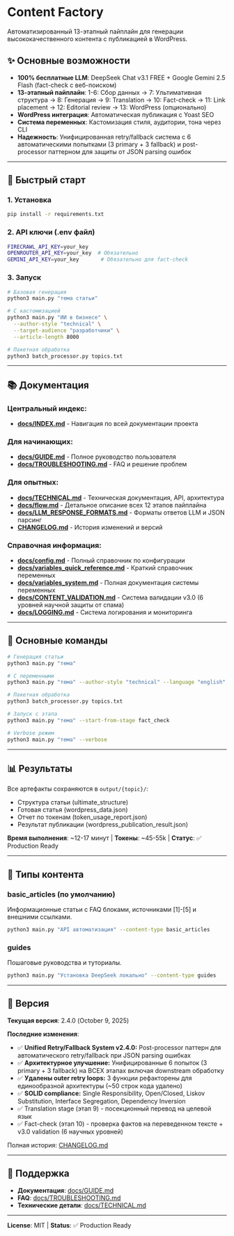 # Content Factory

Автоматизированный 13-этапный пайплайн для генерации высококачественного контента с публикацией в WordPress.

## ✨ Основные возможности

- **100% бесплатные LLM**: DeepSeek Chat v3.1 FREE + Google Gemini 2.5 Flash (fact-check с веб-поиском)
- **13-этапный пайплайн**: 1-6: Сбор данных → 7: Ультимативная структура → 8: Генерация → 9: Translation → 10: Fact-check → 11: Link placement → 12: Editorial review → 13: WordPress (опционально)
- **WordPress интеграция**: Автоматическая публикация с Yoast SEO
- **Система переменных**: Кастомизация стиля, аудитории, тона через CLI
- **Надежность**: Унифицированная retry/fallback система с 6 автоматическими попытками (3 primary + 3 fallback) и post-processor паттерном для защиты от JSON parsing ошибок

---

## 🚀 Быстрый старт

### 1. Установка
```bash
pip install -r requirements.txt
```

### 2. API ключи (.env файл)
```bash
FIRECRAWL_API_KEY=your_key
OPENROUTER_API_KEY=your_key  # Обязательно
GEMINI_API_KEY=your_key       # Обязательно для fact-check
```

### 3. Запуск
```bash
# Базовая генерация
python3 main.py "тема статьи"

# С кастомизацией
python3 main.py "ИИ в бизнесе" \
  --author-style "technical" \
  --target-audience "разработчики" \
  --article-length 8000

# Пакетная обработка
python3 batch_processor.py topics.txt
```

---

## 📚 Документация

### Центральный индекс:
- **[docs/INDEX.md](docs/INDEX.md)** - Навигация по всей документации проекта

### Для начинающих:
- **[docs/GUIDE.md](docs/GUIDE.md)** - Полное руководство пользователя
- **[docs/TROUBLESHOOTING.md](docs/TROUBLESHOOTING.md)** - FAQ и решение проблем

### Для опытных:
- **[docs/TECHNICAL.md](docs/TECHNICAL.md)** - Техническая документация, API, архитектура
- **[docs/flow.md](docs/flow.md)** - Детальное описание всех 12 этапов пайплайна
- **[docs/LLM_RESPONSE_FORMATS.md](docs/LLM_RESPONSE_FORMATS.md)** - Форматы ответов LLM и JSON парсинг
- **[CHANGELOG.md](CHANGELOG.md)** - История изменений и версий

### Справочная информация:
- **[docs/config.md](docs/config.md)** - Полный справочник по конфигурации
- **[docs/variables_quick_reference.md](docs/variables_quick_reference.md)** - Краткий справочник переменных
- **[docs/variables_system.md](docs/variables_system.md)** - Полная документация системы переменных
- **[docs/CONTENT_VALIDATION.md](docs/CONTENT_VALIDATION.md)** - Система валидации v3.0 (6 уровней научной защиты от спама)
- **[docs/LOGGING.md](docs/LOGGING.md)** - Система логирования и мониторинга

---

## 🎯 Основные команды

```bash
# Генерация статьи
python3 main.py "тема"

# С переменными
python3 main.py "тема" --author-style "technical" --language "english"

# Пакетная обработка
python3 batch_processor.py topics.txt

# Запуск с этапа
python3 main.py "тема" --start-from-stage fact_check

# Verbose режим
python3 main.py "тема" --verbose
```

---

## 📊 Результаты

Все артефакты сохраняются в `output/{topic}/`:
- Структура статьи (ultimate_structure)
- Готовая статья (wordpress_data.json)
- Отчет по токенам (token_usage_report.json)
- Результат публикации (wordpress_publication_result.json)

**Время выполнения**: ~12-17 минут | **Токены**: ~45-55k | **Статус**: ✅ Production Ready

---

## 🔧 Типы контента

### basic_articles (по умолчанию)
Информационные статьи с FAQ блоками, источниками [1]-[5] и внешними ссылками.

```bash
python3 main.py "API автоматизация" --content-type basic_articles
```

### guides
Пошаговые руководства и туториалы.

```bash
python3 main.py "Установка DeepSeek локально" --content-type guides
```

---

## 📝 Версия

**Текущая версия**: 2.4.0 (October 9, 2025)

**Последние изменения**:
- ✅ **Unified Retry/Fallback System v2.4.0:** Post-processor паттерн для автоматического retry/fallback при JSON parsing ошибках
- ✅ **Архитектурное улучшение:** Унифицированные 6 попыток (3 primary + 3 fallback) на ВСЕХ этапах включая downstream обработку
- ✅ **Удалены outer retry loops:** 3 функции рефакторены для единообразной архитектуры (~50 строк кода удалено)
- ✅ **SOLID compliance:** Single Responsibility, Open/Closed, Liskov Substitution, Interface Segregation, Dependency Inversion
- ✅ Translation stage (этап 9) - посекционный перевод на целевой язык
- ✅ Fact-check (этап 10) - проверка фактов на переведенном тексте + v3.0 validation (6 научных уровней)

Полная история: [CHANGELOG.md](CHANGELOG.md)

---

## 💬 Поддержка

- **Документация**: [docs/GUIDE.md](docs/GUIDE.md)
- **FAQ**: [docs/TROUBLESHOOTING.md](docs/TROUBLESHOOTING.md)
- **Технические детали**: [docs/TECHNICAL.md](docs/TECHNICAL.md)

---

**License**: MIT | **Status**: ✅ Production Ready
